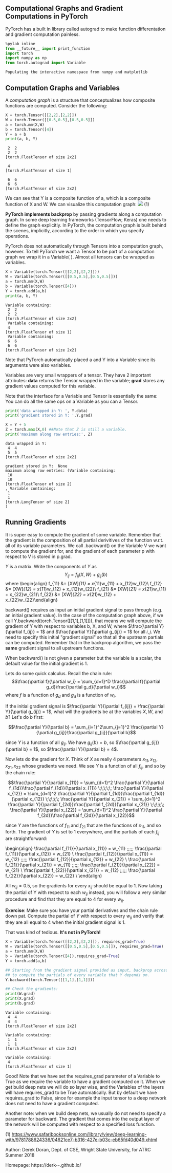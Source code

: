 
## Computational Graphs and Gradient Computations in PyTorch

PyTorch has a built in library called autograd to make function differentation and gradient computation painless.


```python
%pylab inline
from __future__ import print_function
import torch
import numpy as np
from torch.autograd import Variable
```

    Populating the interactive namespace from numpy and matplotlib


## Computation Graphs and Variables

A <i>computation graph</i> is a structure that conceptualizes how composite functions are computed. Consider the following:


```python
X = torch.Tensor([[2,2],[2,2]])
W = torch.Tensor([[0.5,0.5],[0.5,0.5]])
a = torch.mm(X,W)
b = torch.Tensor([4])
Y = a + b
print(a, b, Y)
```

    
     2  2
     2  2
    [torch.FloatTensor of size 2x2]
     
     4
    [torch.FloatTensor of size 1]
     
     6  6
     6  6
    [torch.FloatTensor of size 2x2]
    


We can see that Y is a composite function of a, which is a composite function of X and W. We can visualize this computation graph: <img src="https://www.safaribooksonline.com/library/view/deep-learning-with/9781788624336/assets/4bffe8e5-599a-424e-8217-abbdee0cc8b2.png"> (1)

**PyTorch implements backprop** by passing gradients along a computation graph. In some deep learning frameworks (TensorFlow; Keras) one needs to define the graph explicitly. In PyTorch, the computation graph is built behind the scenes, implicitly, according to the order in which you specify operations. 

PyTorch does not automatically through Tensors into a computation graph, however. To tell PyTorch we want a Tensor to be part of a computation graph we wrap it in a Variable( ). Almost all tensors can be wrapped as variables. 


```python
X = Variable(torch.Tensor([[2,2],[2,2]]))
W = Variable(torch.Tensor([[0.5,0.5],[0.5,0.5]]))
a = torch.mm(X,W)
b = Variable(torch.Tensor([4]))
Y = torch.add(a,b)
print(a, b, Y)
```

    Variable containing:
     2  2
     2  2
    [torch.FloatTensor of size 2x2]
     Variable containing:
     4
    [torch.FloatTensor of size 1]
     Variable containing:
     6  6
     6  6
    [torch.FloatTensor of size 2x2]
    


Note that PyTorch automatically placed a and Y into a Variable since its arguments were also variables. 

Variables are very small wrappers of a tensor. They have 2 important attributes: <b>data</b> returns the Tensor wrapped in the variable; <b>grad</b> stores any gradient values computed for this variable.

Note that the interface for a Variable and Tensor is essentially the same: You can do all the same ops on a Variable as you can a Tensor.


```python
print('data wrapped in Y: ', Y.data)
print('gradient stored in Y: ',Y.grad)

X = Y + 5
Z = torch.max(X,0) ##Note that Z is still a variable. 
print('maximum along row entries:', Z)
```

    data wrapped in Y:  
     4  4
     5  5
    [torch.FloatTensor of size 2x2]
    
    gradient stored in Y:  None
    maximum along row entries: (Variable containing:
     10
     10
    [torch.FloatTensor of size 2]
    , Variable containing:
     1
     1
    [torch.LongTensor of size 2]
    )


## Running Gradients

It is super easy to compute the gradient of some variable. Remember that the gradient is the composition of all partial derivitives of the function w.r.t. all of its variable parameters. We call .backward() on the Variable V we want to compute the gradient for, and the gradient of each parameter p with respect to V is stored in p.grad. 

$Y$ is a matrix. Write the components of $Y$ as $$Y_{ij} = f_{ij}(X,W) + g_{ij}(b)$$
where \begin{align} f_{11} &= [XW]_{11} = x_{11}w_{11} + x_{12}w_{12}\\
f_{12} &= [XW]_{12} = x_{11}w_{12} + x_{12}w_{22}\\ 
f_{21} &= [XW]_{21} = x_{21}w_{11} + x_{22}w_{21}\\ 
f_{22} &= [XW]_{22} = x_{21}w_{12} + x_{22}w_{22}\end{align}

backward() requires as input an initial gradient signal to pass through (e.g. an initial gradient value). In the case of the computation graph above, if we call Y.backward(torch.Tensor([[1,1],[1,1]])), that means we will compute the gradient of Y with respect to variables b, X, and W, where $\frac{\partial Y}{\partial f_{ij}} = 1$ and $\frac{\partial Y}{\partial g_{ij}} = 1$ for all $i,j$. We need to specify this initial "gradient signal" so that all the upstream partials can be computed. Remember that in the backprop algorithm, we pass the **same** gradient signal to all upstream functions.

When backward() is not given a parameter but the variable is a scalar, the default value for the initial gradient is 1.

Lets do some quick calculus. Recall the chain rule:
$$\frac{\partial f}{\partial w_i} = \sum_{d=1}^D \frac{\partial f}{\partial g_d}\frac{\partial g_d}{\partial w_i}$$
where $f$ is a function of $g_d$ and $g_d$ is a function of $w_i$.

If the initial gradient signal is $\frac{\partial Y}{\partial f_{ij}} = \frac{\partial Y}{\partial g_{ij}} = 1$, what will the gradients be at the variables $X, W$, and $b$? Let's do $b$ first:

$$\frac{\partial Y}{\partial b} = \sum_{i=1}^2\sum_{j=1}^2 \frac{\partial Y}{\partial g_{ij}}\frac{\partial g_{ij}}{\partial b}$$

since $Y$ is a function of all $g_{ij}$. We have $g_{ij}(b)= b$, so $\frac{\partial g_{ij}}{\partial b} = 1$, so 
$\frac{\partial Y}{\partial b} = 4$.

Now lets do the gradient for $X$. Think of $X$ as really 4 parameters $x_{11}, x_{12}, x_{21}, x_{22}$ whose gradients
we need. We see $Y$ is a function of all $f_{ij}$, and so by the chain rule: 

$$\frac{\partial Y}{\partial x_{11}} = \sum_{d=1}^2 \frac{\partial Y}{\partial f_{1d}}\frac{\partial f_{1d}}{\partial x_{11}} \;\;\;\;\; \frac{\partial Y}{\partial x_{12}} = \sum_{d=1}^2 \frac{\partial Y}{\partial f_{1d}}\frac{\partial f_{1d}}{\partial x_{12}} \;\;\;\;\; \frac{\partial Y}{\partial x_{21}} = \sum_{d=1}^2 \frac{\partial Y}{\partial f_{2d}}\frac{\partial f_{2d}}{\partial x_{21}} \;\;\;\;\; \frac{\partial Y}{\partial x_{22}} = \sum_{d=1}^2 \frac{\partial Y}{\partial f_{2d}}\frac{\partial f_{2d}}{\partial x_{22}}$$

since $Y$ are the functions of $f_{11}$ and $f_{21}$ that are the functions of $x_{11}$, and so forth. The gradient of $Y$ is set to 1 everywhere, and the partials of each $f_{ij}$ are straightforward:

\begin{align} \frac{\partial f_{11}}{\partial x_{11}} = w_{11} \;\;\;\;\; 
              \frac{\partial f_{11}}{\partial x_{12}} = w_{21} \\ 
              \frac{\partial f_{12}}{\partial x_{11}} = w_{12} \;\;\;\;\;
              \frac{\partial f_{12}}{\partial x_{12}} = w_{22} \\
              \frac{\partial f_{21}}{\partial x_{21}} = w_{11} \;\;\;\;\;
              \frac{\partial f_{21}}{\partial x_{22}} = w_{21} \\
              \frac{\partial f_{22}}{\partial x_{21}} = w_{12} \;\;\;\;\;
              \frac{\partial f_{22}}{\partial x_{22}} = w_{22} \\
              \end{align}

All $w_{ij} = 0.5$, so the gradients for every $x_{ij}$ should be equal to 1. Now taking the partial of Y with respect to each $w_{ij}$ instead, you will follow a very similar procedure and find that they are equal to 4 for every $w_{ij}$.

**Exercise**: Make sure you have your partial derivatives and the chain rule down pat. Compute the partial of 
$Y$ with respect to every $w_{ij}$ and verify that they are all equal to 4 when the initial gradient signal is 1.

That was kind of tedious. **It's not in PyTorch!**


```python
X = Variable(torch.Tensor([[2,2],[2,2]]), requires_grad=True)
W = Variable(torch.Tensor([[0.5,0.5],[0.5,0.5]]), requires_grad=True)
a = torch.mm(X,W)
b = Variable(torch.Tensor([4]),requires_grad=True)
Y = torch.add(a,b)

## Starting from the gradient signal provided as input, backprop across the computation graph
## to compute the partials of every variable that Y depends on.
Y.backward(torch.Tensor([[1,1],[1,1]]))

## Check the gradients: 
print(W.grad)
print(X.grad)
print(b.grad)
```

    Variable containing:
     4  4
     4  4
    [torch.FloatTensor of size 2x2]
    
    Variable containing:
     1  1
     1  1
    [torch.FloatTensor of size 2x2]
    
    Variable containing:
     4
    [torch.FloatTensor of size 1]
    


Good! Note that we have set the requires_grad parameter of a Variable to True as we require the variable to have a gradient computed on it. When we get build deep nets we will do so layer wise, and the Variables of the layers will have requires_grad to be True automatically. But by default we have requires_grad to False, since for example the input tensor to a deep network does not need to have a gradient computed. 

Another note: when we build deep nets, we usually do not need to specify a parameter for backward. The gradient that comes into the output layer of the network will be computed with respect to a specified loss function. 

(1) https://www.safaribooksonline.com/library/view/deep-learning-with/9781788624336/04621ce7-b316-427e-b03c-eb65fd40d049.xhtml 

Author: Derek Doran, Dept. of CSE, Wright State University, for ATRC Summer 2018 

Homepage: https://derk--.github.io/

